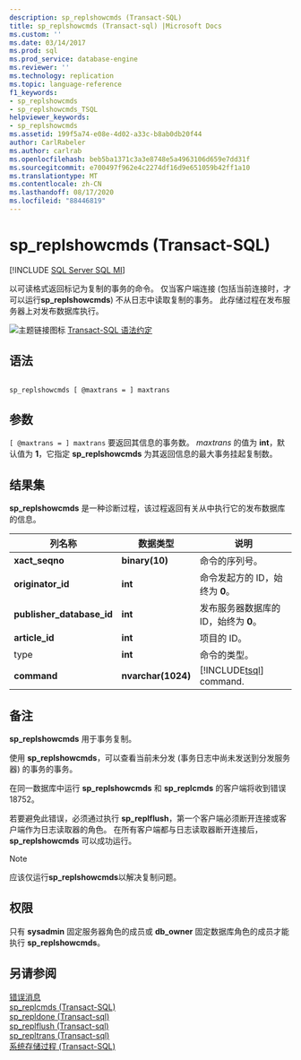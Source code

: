 ```yaml
---
description: sp_replshowcmds (Transact-SQL)
title: sp_replshowcmds (Transact-sql) |Microsoft Docs
ms.custom: ''
ms.date: 03/14/2017
ms.prod: sql
ms.prod_service: database-engine
ms.reviewer: ''
ms.technology: replication
ms.topic: language-reference
f1_keywords:
- sp_replshowcmds
- sp_replshowcmds_TSQL
helpviewer_keywords:
- sp_replshowcmds
ms.assetid: 199f5a74-e08e-4d02-a33c-b8ab0db20f44
author: CarlRabeler
ms.author: carlrab
ms.openlocfilehash: beb5ba1371c3a3e8748e5a4963106d659e7dd31f
ms.sourcegitcommit: e700497f962e4c2274df16d9e651059b42ff1a10
ms.translationtype: MT
ms.contentlocale: zh-CN
ms.lasthandoff: 08/17/2020
ms.locfileid: "88446819"
---
```

# <a name="sp_replshowcmds-transact-sql"></a>sp_replshowcmds (Transact-SQL)
[!INCLUDE [SQL Server SQL MI](../../includes/applies-to-version/sql-asdbmi.md)]

  以可读格式返回标记为复制的事务的命令。 仅当客户端连接 (包括当前连接时，才可以运行**sp_replshowcmds**) 不从日志中读取复制的事务。 此存储过程在发布服务器上对发布数据库执行。  
  
 ![主题链接图标](../../database-engine/configure-windows/media/topic-link.gif "“主题链接”图标") [Transact-SQL 语法约定](../../t-sql/language-elements/transact-sql-syntax-conventions-transact-sql.md)  
  
## <a name="syntax"></a>语法  
  
```  
  
sp_replshowcmds [ @maxtrans = ] maxtrans  
```  
  
## <a name="arguments"></a>参数  
`[ @maxtrans = ] maxtrans` 要返回其信息的事务数。 *maxtrans* 的值为 **int**，默认值为 **1**，它指定 **sp_replshowcmds** 为其返回信息的最大事务挂起复制数。  
  
## <a name="result-sets"></a>结果集  
 **sp_replshowcmds** 是一种诊断过程，该过程返回有关从中执行它的发布数据库的信息。  
  
|列名称|数据类型|说明|  
|-----------------|---------------|-----------------|  
|**xact_seqno**|**binary(10)**|命令的序列号。|  
|**originator_id**|**int**|命令发起方的 ID，始终为 **0**。|  
|**publisher_database_id**|**int**|发布服务器数据库的 ID，始终为 **0**。|  
|**article_id**|**int**|项目的 ID。|  
|type|**int**|命令的类型。|  
|**command**|**nvarchar(1024)**|[!INCLUDE[tsql](../../includes/tsql-md.md)] command.|  
  
## <a name="remarks"></a>备注  
 **sp_replshowcmds** 用于事务复制。  
  
 使用 **sp_replshowcmds**，可以查看当前未分发 (事务日志中尚未发送到分发服务器) 的事务的事务。  
  
 在同一数据库中运行 **sp_replshowcmds** 和 **sp_replcmds** 的客户端将收到错误18752。  
  
 若要避免此错误，必须通过执行 **sp_replflush**，第一个客户端必须断开连接或客户端作为日志读取器的角色。 在所有客户端都与日志读取器断开连接后， **sp_replshowcmds** 可以成功运行。  
  
> [!NOTE]  
>  应该仅运行**sp_replshowcmds**以解决复制问题。  
  
## <a name="permissions"></a>权限  
 只有 **sysadmin** 固定服务器角色的成员或 **db_owner** 固定数据库角色的成员才能执行 **sp_replshowcmds**。  
  
## <a name="see-also"></a>另请参阅  
 [错误消息](../../relational-databases/native-client-odbc-error-messages/error-messages.md)   
 [sp_replcmds (Transact-SQL)](../../relational-databases/system-stored-procedures/sp-replcmds-transact-sql.md)   
 [sp_repldone &#40;Transact-sql&#41;](../../relational-databases/system-stored-procedures/sp-repldone-transact-sql.md)   
 [sp_replflush &#40;Transact-sql&#41;](../../relational-databases/system-stored-procedures/sp-replflush-transact-sql.md)   
 [sp_repltrans &#40;Transact-sql&#41;](../../relational-databases/system-stored-procedures/sp-repltrans-transact-sql.md)   
 [系统存储过程 (Transact-SQL)](../../relational-databases/system-stored-procedures/system-stored-procedures-transact-sql.md)  
  
  
